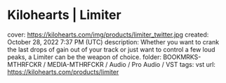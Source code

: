 # Kilohearts | Limiter

cover: https://kilohearts.com/img/products/limiter_twitter.jpg
created: October 28, 2022 7:37 PM (UTC)
description: Whether you want to crank the last drops of gain out of your track or just want to control a few loud peaks, a Limiter can be the weapon of choice.
folder: BOOKMRKS-MTHRFCKR / MEDIA-MTHRFCKR / Audio / Pro Audio / VST
tags: vst
url: https://kilohearts.com/products/limiter